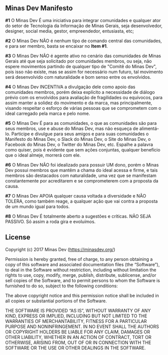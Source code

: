 ## Minas Dev Manifesto

**#1** O Minas Dev É uma iniciativa para integrar comunidades e qualquer ator do setor de Tecnologia da Informação de Minas Gerais, seja desenvolvedor, designer, social media, gestor, empreendedor, entusiasta, etc;

**#2** O Minas Dev NÃO é nenhum tipo de comando central das comunidades, e para ser membro, basta se encaixar no **Item #1**.

**#3** O Minas Dev NÃO é agente ativo no cenário das comunidades de Minas Gerais até que seja solicitado por comunidades membros, ou seja, não espere movimentos partindo de qualquer tipo de "Comitê do Minas Dev", pois isso não existe, mas se assim for necessário num futuro, tal movimento será desenvolvido com naturalidade e bom senso entre os envolvidos.

**#4** O Minas Dev INCENTIVA a divulgação dele como apoio das comunidades membros, porém deixa explícito a necessidade de diálogo prévio com os envolvidos para avaliação de fragilidades ou equívocos, para assim manter a solidez do movimento e da marca, mas principalmente, visando respeitar o esforço de várias pessoas que se comprometem com o ideal carregado pela marca e pelo nome.

**#5** O Minas Dev É para as comunidades, o que as comunidades são para seus membros, use e abuse do Minas Dev, mas não esqueça de alimentá-lo. Participe e divulgue para seus amigos e para suas comunidades o Manifesto do Minas Dev, o Slack do Minas Dev, o Site do Minas Dev, o Facebook do Minas Dev, o Twitter do Minas Dev, etc. Espalhe a palavra como quiser, pois é evidente que sem ações conjuntas, qualquer benefício que o ideal almeje, morrerá com ele.

**#6** O Minas Dev NÃO foi idealizado para possuir UM dono, porém o Minas Dev possui membros que mantêm a chama do ideal acessa e firme, e tais membros são destacados com naturalidade, uma vez que se manifestam constantemente por acreditarem e se comprometerem com a proposta da causa.

**#7** O Minas Dev APOIA qualquer causa voltada a diversidade e NÃO TOLERA, como também reage, a qualquer ação que vai contra a proposta de um mundo igual para todos.

**#8** O Minas Dev É totalmente aberto a sugestões e críticas. NÃO SEJA PASSIVO. Só assim a roda gira e evoluímos.

## License

Copyright (c) 2017 Minas Dev (https://minasdev.org/)

Permission is hereby granted, free of charge, to any person obtaining a copy of this software and associated documentation files (the “Software”), to deal in the Software without restriction, including without limitation the rights to use, copy, modify, merge, publish, distribute, sublicense, and/or sell copies of the Software, and to permit persons to whom the Software is furnished to do so, subject to the following conditions:

The above copyright notice and this permission notice shall be included in all copies or substantial portions of the Software.

THE SOFTWARE IS PROVIDED “AS IS”, WITHOUT WARRANTY OF ANY KIND, EXPRESS OR IMPLIED, INCLUDING BUT NOT LIMITED TO THE WARRANTIES OF MERCHANTABILITY, FITNESS FOR A PARTICULAR PURPOSE AND NONINFRINGEMENT. IN NO EVENT SHALL THE AUTHORS OR COPYRIGHT HOLDERS BE LIABLE FOR ANY CLAIM, DAMAGES OR OTHER LIABILITY, WHETHER IN AN ACTION OF CONTRACT, TORT OR OTHERWISE, ARISING FROM, OUT OF OR IN CONNECTION WITH THE SOFTWARE OR THE USE OR OTHER DEALINGS IN THE SOFTWARE.
